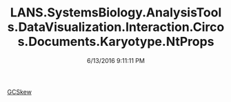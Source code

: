 ﻿---
title: LANS.SystemsBiology.AnalysisTools.DataVisualization.Interaction.Circos.Documents.Karyotype.NtProps
date: 6/13/2016 9:11:11 PM
---

[GCSkew](T-LANS.SystemsBiology.AnalysisTools.DataVisualization.Interaction.Circos.Documents.Karyotype.NtProps.GCSkew.html)
